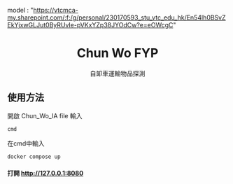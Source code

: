 model : "https://vtcmca-my.sharepoint.com/:f:/g/personal/230170593_stu_vtc_edu_hk/En54lh0BSvZEkYjxwGLJut0ByRUvIe-pVKxYZp38JYOdCw?e=eOWcgC"

<h1 align="center"><b>Chun Wo FYP</b></h1>

<p align="center">自卸車運輸物品探測</p>

<main style="text-align: center;">
</main>

## 使用方法
 
開啟 Chun_Wo_IA file 輸入
```bash
cmd
```

在cmd中輸入
```bash
docker compose up
```

#### 打開 http://127.0.0.1:8080


